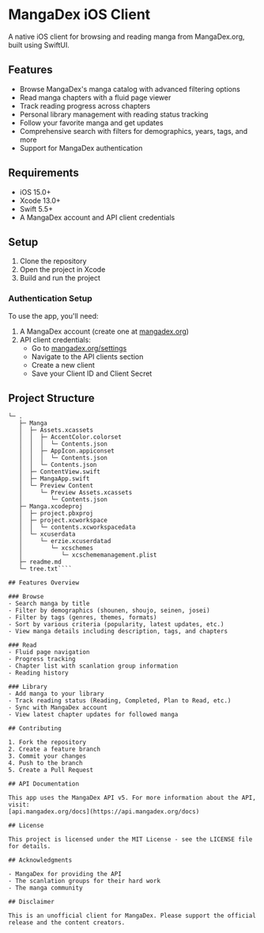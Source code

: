 # MangaDex iOS Client

A native iOS client for browsing and reading manga from MangaDex.org, built using SwiftUI.

## Features

- Browse MangaDex's manga catalog with advanced filtering options
- Read manga chapters with a fluid page viewer
- Track reading progress across chapters
- Personal library management with reading status tracking
- Follow your favorite manga and get updates
- Comprehensive search with filters for demographics, years, tags, and more
- Support for MangaDex authentication

## Requirements

- iOS 15.0+
- Xcode 13.0+
- Swift 5.5+
- A MangaDex account and API client credentials

## Setup

1. Clone the repository
2. Open the project in Xcode
3. Build and run the project

### Authentication Setup

To use the app, you'll need:

1. A MangaDex account (create one at [mangadex.org](https://mangadex.org))
2. API client credentials:
   - Go to [mangadex.org/settings](https://mangadex.org/settings)
   - Navigate to the API clients section
   - Create a new client
   - Save your Client ID and Client Secret

## Project Structure

```
└─ .
   ├─ Manga
   │  ├─ Assets.xcassets
   │  │  ├─ AccentColor.colorset
   │  │  │  └─ Contents.json
   │  │  ├─ AppIcon.appiconset
   │  │  │  └─ Contents.json
   │  │  └─ Contents.json
   │  ├─ ContentView.swift
   │  ├─ MangaApp.swift
   │  └─ Preview Content
   │     └─ Preview Assets.xcassets
   │        └─ Contents.json
   ├─ Manga.xcodeproj
   │  ├─ project.pbxproj
   │  ├─ project.xcworkspace
   │  │  └─ contents.xcworkspacedata
   │  └─ xcuserdata
   │     └─ erzie.xcuserdatad
   │        └─ xcschemes
   │           └─ xcschememanagement.plist
   ├─ readme.md
   └─ tree.txt````

## Features Overview

### Browse
- Search manga by title
- Filter by demographics (shounen, shoujo, seinen, josei)
- Filter by tags (genres, themes, formats)
- Sort by various criteria (popularity, latest updates, etc.)
- View manga details including description, tags, and chapters

### Read
- Fluid page navigation
- Progress tracking
- Chapter list with scanlation group information
- Reading history

### Library
- Add manga to your library
- Track reading status (Reading, Completed, Plan to Read, etc.)
- Sync with MangaDex account
- View latest chapter updates for followed manga

## Contributing

1. Fork the repository
2. Create a feature branch
3. Commit your changes
4. Push to the branch
5. Create a Pull Request

## API Documentation

This app uses the MangaDex API v5. For more information about the API, visit:
[api.mangadex.org/docs](https://api.mangadex.org/docs)

## License

This project is licensed under the MIT License - see the LICENSE file for details.

## Acknowledgments

- MangaDex for providing the API
- The scanlation groups for their hard work
- The manga community

## Disclaimer

This is an unofficial client for MangaDex. Please support the official release and the content creators.
